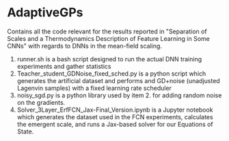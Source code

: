 # AdaptiveGPs
Contains all the code relevant for the results reported in 
"Separation of Scales and a Thermodynamics Description of Feature Learning in Some CNNs" 
with regards to DNNs in the mean-field scaling.

1. runner.sh is a bash script designed to run the actual DNN training experiments and gather statistics  
2. Teacher_student_GDNoise_fixed_sched.py is a python script which generates the artificial dataset and performs and GD+noise (unadjusted Lagenvin samples) with a fixed learning rate scheduler
3. noisy_sgd.py is a python library used by item 2. for adding random noise on the gradients. 
4. Solver_3Layer_ErfFCN_Jax-Final_Version.ipynb is a Jupyter notebook which generates the dataset used in the FCN experiments, calculates the emergent scale, and runs a Jax-based solver for our Equations of State.  

